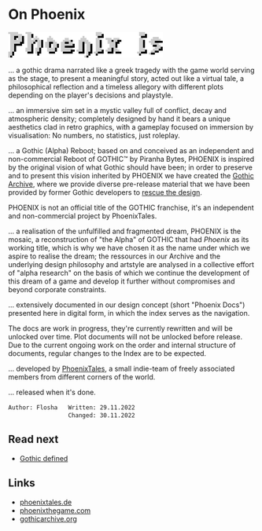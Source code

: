 # On Phoenix

![Phoenix is... ](/_img/headings/phoenix-is.png)

... a gothic drama narrated like a greek tragedy with the game world serving as the stage, to present a meaningful story, acted out like a virtual tale, a philosophical reflection and a timeless allegory with different plots depending on the player's decisions and playstyle.  
 
... an immersive sim set in a mystic valley full of conflict, decay and atmospheric density; completely designed by hand it bears a unique aesthetics clad in retro graphics, with a gameplay focused on immersion by visualisation: No numbers, no statistics, just roleplay.

... a Gothic (Alpha) Reboot; based on and conceived as an independent and non-commercial Reboot of GOTHIC&trade; by Piranha Bytes, PHOENIX is inspired by the original vision of what Gothic should have been; in order to preserve and to present this vision inherited by PHOENIX we have created the [Gothic Archive](https://gothicarchive.org), where we provide diverse pre-release material that we have been provided by former Gothic developers to [rescue the design](https://phoenixthegame.com/specials/20thAnniversary/AJourneyToMike.html).

<p class="subtext">PHOENIX is not an official title of the GOTHIC franchise, it's an independent and non-commercial project by PhoenixTales.</p>

... a realisation of the unfulfilled and fragmented dream, PHOENIX is the mosaic, a reconstruction of "the Alpha" of GOTHIC that had *Phoenix* as its working title, which is why we have chosen it as the name under which we aspire to realise the dream; the ressources in our Archive and the underlying design philosophy and artstyle are analysed in a collective effort of "alpha research" on the basis of which we continue the development of this dream of a game and develop it further without compromises and beyond corporate constraints.   

... extensively documented in our design concept (short "Phoenix Docs") presented here in digital form, in which the index serves as the navigation.  

<p class="subtext">The docs are <span class="">work in progress</span>, they're currently rewritten and will be unlocked over time. Plot documents will not be unlocked before release. Due to the current ongoing work on the order and internal structure of documents, regular changes to the Index are to be expected.</p>

... developed by [PhoenixTales](https://phoenixtales.de), a small indie-team of freely associated members from different corners of the world.

... released when it's done. 


```
Author: Flosha   Written: 29.11.2022  
                 Changed: 30.11.2022  
```

## Read next 

* [Gothic defined](/vision/gothic-defined)


## Links

* [phoenixtales.de](https://phoenixtales.de)
* [phoenixthegame.com](https://phoenixthegame.com)
* [gothicarchive.org](https://gothicarchive.org)
